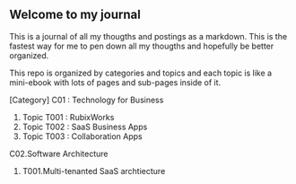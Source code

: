 ## Welcome to my journal

This is a journal of all my thougths and postings as a markdown. This is the fastest way for me to pen down all my thougths and hopefully be better organized.

This repo is organized by categories and topics and each topic is like a mini-ebook with lots of pages and sub-pages inside of it.

[Category] C01 : Technology for Business
 1. Topic T001 : RubixWorks
 2. Topic T002 : SaaS Business Apps
 3. Topic T003 : Collaboration Apps

C02.Software Architecture
 1. T001.Multi-tenanted SaaS archtiecture


<!--stackedit_data:
eyJoaXN0b3J5IjpbODkyMjUxMjgsLTQwMzE1NjUwNV19
-->